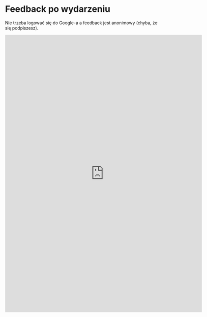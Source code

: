 # Feedback po wydarzeniu

Nie trzeba logować się do Google-a a feedback jest anonimowy (chyba, że się podpiszesz).

<div style="text-align: center">
<iframe src="https://docs.google.com/forms/d/e/1FAIpQLScceqrdtDqE5oQUjA2-ZPBICWBF-jKSgYTT1B76IseYqgc5nQ/viewform?embedded=true" width="640" height="900" frameborder="0" marginheight="0" marginwidth="0">Loading…</iframe>
<div>
